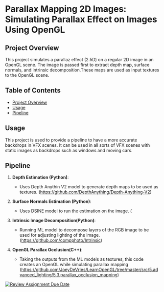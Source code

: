 # Parallax Mapping 2D Images: Simulating Parallax Effect on Images Using OpenGL

## Project Overview
This project simulates a parallaz effect (2.5D) on a regular 2D image in an OpenGL scene. The image is passed first to extract depth map, surface normals, and intrinsic decomposition.These maps are used as input textures to the OpenGL scene.

## Table of Contents
- [Project Overview](#project-overview)
- [Usage](#usage)
- [Pipeline](#pipeline)


## Usage
This project is used to provide a pipeline to have a more accurate backdrops in VFX scenes. 
It can be used in all sorts of VFX scenes with static images as backdrops such as windows and moving cars.

## Pipeline

1. **Depth Estimation (Python)**:
   - Uses Depth Anythin V2 model to generate depth maps to be used as textures. (https://github.com/DepthAnything/Depth-Anything-V2)

2. **Surface Normals Estimation (Python)**:
   - Uses DSINE model to run the estimation on the image. (

3. **Intrinsic Image Decomposition(Python)**:
   - Running ML model to decompose layers of the RGB image to be used for adjusting lighting of the image. (https://github.com/compphoto/Intrinsic)
  

4. **OpenGL Parallax Occlusion(C++)**:
   - Taking the outputs from the ML models as textures, this code creates an OpenGL while simulating parallax mapping (https://github.com/JoeyDeVries/LearnOpenGL/tree/master/src/5.advanced_lighting/5.3.parallax_occlusion_mapping)


[![Review Assignment Due Date](https://classroom.github.com/assets/deadline-readme-button-22041afd0340ce965d47ae6ef1cefeee28c7c493a6346c4f15d667ab976d596c.svg)](https://classroom.github.com/a/RM1pL2Qm)
